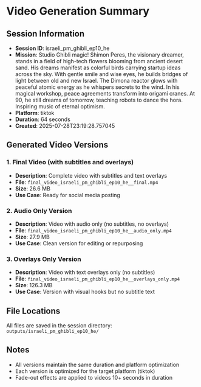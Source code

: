# Video Generation Summary

## Session Information
- **Session ID**: israeli_pm_ghibli_ep10_he
- **Mission**: Studio Ghibli magic! Shimon Peres, the visionary dreamer, stands in a field of high-tech flowers blooming from ancient desert sand. His dreams manifest as colorful birds carrying startup ideas across the sky. With gentle smile and wise eyes, he builds bridges of light between old and new Israel. The Dimona reactor glows with peaceful atomic energy as he whispers secrets to the wind. In his magical workshop, peace agreements transform into origami cranes. At 90, he still dreams of tomorrow, teaching robots to dance the hora. Inspiring music of eternal optimism.
- **Platform**: tiktok
- **Duration**: 64 seconds
- **Created**: 2025-07-28T23:19:28.757045

## Generated Video Versions

### 1. Final Video (with subtitles and overlays)
- **Description**: Complete video with subtitles and text overlays
- **File**: `final_video_israeli_pm_ghibli_ep10_he__final.mp4`
- **Size**: 26.6 MB
- **Use Case**: Ready for social media posting

### 2. Audio Only Version
- **Description**: Video with audio only (no subtitles, no overlays)
- **File**: `final_video_israeli_pm_ghibli_ep10_he__audio_only.mp4`
- **Size**: 27.9 MB
- **Use Case**: Clean version for editing or repurposing

### 3. Overlays Only Version
- **Description**: Video with text overlays only (no subtitles)
- **File**: `final_video_israeli_pm_ghibli_ep10_he__overlays_only.mp4`
- **Size**: 126.3 MB
- **Use Case**: Version with visual hooks but no subtitle text

## File Locations
All files are saved in the session directory: `outputs/israeli_pm_ghibli_ep10_he/`

## Notes
- All versions maintain the same duration and platform optimization
- Each version is optimized for the target platform (tiktok)
- Fade-out effects are applied to videos 10+ seconds in duration
